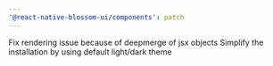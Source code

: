 ```yaml
---
'@react-native-blossom-ui/components': patch
---
```


Fix rendering issue because of deepmerge of jsx objects
Simplify the installation by using default light/dark theme
